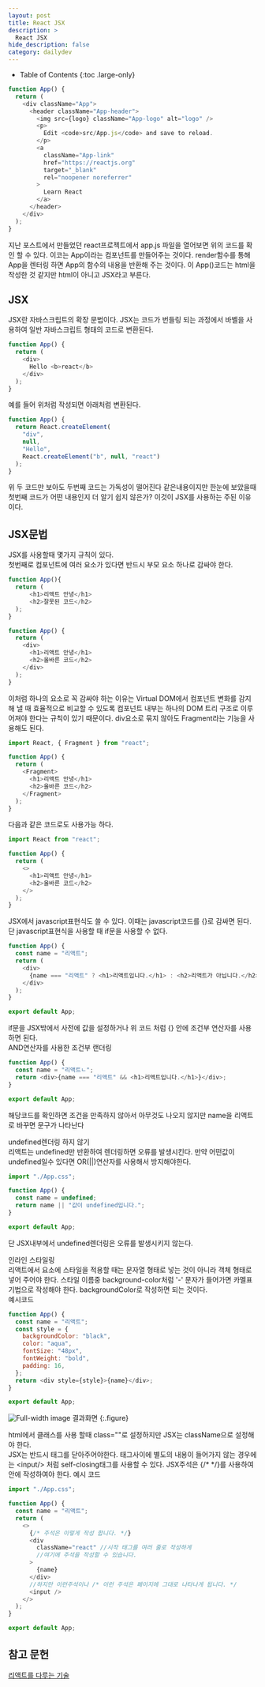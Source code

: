 ```yaml
---
layout: post
title: React JSX
description: >
  React JSX
hide_description: false
category: dailydev
---
```


- Table of Contents
{:toc .large-only}

```javascript
function App() {
  return (
    <div className="App">
      <header className="App-header">
        <img src={logo} className="App-logo" alt="logo" />
        <p>
          Edit <code>src/App.js</code> and save to reload.
        </p>
        <a
          className="App-link"
          href="https://reactjs.org"
          target="_blank"
          rel="noopener noreferrer"
        >
          Learn React
        </a>
      </header>
    </div>
  );
}
```

지난 포스트에서 만들었던 react프로젝트에서 app.js 파일을 열어보면 위의 코드를 확인 할 수 있다.
이코는 App이라는 컴포넌트를 만들어주는 것이다. render함수를 통해 App을 렌터링 하면 App의 함수의 내용을 반환해 주는 것이다. 이 App()코드는 html을 작성한 것 같지만 html이 아니고 JSX라고 부른다.

## JSX

JSX란 자바스크립트의 확장 문법이다. JSX는 코드가 번들링 되는 과정에서 바벨을 사용하여 일반 자바스크립트 형태의 코드로 변환된다.<br>

```javascript
function App() {
  return (
    <div>
      Hello <b>react</b>
    </div>
  );
}
```

예를 들어 위처럼 작성되면 아래처럼 변환된다.

```javascript
function App() {
  return React.createElement(
    "div",
    null,
    "Hello",
    React.createElement("b", null, "react")
  );
}
```

위 두 코드만 보아도 두번째 코드는 가독성이 떨어진다 같은내용이지만 한눈에 보았을때
첫번째 코드가 어떤 내용인지 더 알기 쉽지 않은가? 이것이 JSX를 사용하는 주된 이유이다.

## JSX문법

JSX를 사용할때 몇가지 규칙이 있다. <br>
첫번째로 컴포넌트에 여러 요소가 있다면 반드시 부모 요소 하나로 감싸야 한다.

```javascript
function App(){
  return (
      <h1>리액트 안녕</h1>
      <h2>잘못된 코드</h2>
  );
}
```

```javascript
function App() {
  return (
    <div>
      <h1>리액트 안녕</h1>
      <h2>올바른 코드</h2>
    </div>
  );
}
```

이처럼 하나의 요소로 꼭 감싸야 하는 이유는 Virtual DOM에서 컴포넌트 변화를 감지해 낼 때
효율적으로 비교할 수 있도록 컴포넌트 내부는 하나의 DOM 트리 구조로 이루어져야 한다는 규칙이 있기 때문이다.
div요소로 묶지 않아도 Fragment라는 기능을 사용해도 된다.

```javascript
import React, { Fragment } from "react";

function App() {
  return (
    <Fragment>
      <h1>리액트 안녕</h1>
      <h2>올바른 코드</h2>
    </Fragment>
  );
}
```

다음과 같은 코드로도 사용가능 하다.

```javascript
import React from "react";

function App() {
  return (
    <>
      <h1>리액트 안녕</h1>
      <h2>올바른 코드</h2>
    </>
  );
}
```

JSX에서 javascript표현식도 쓸 수 있다.
이때는 javascript코드를 {}로 감싸면 된다.
단 javascript표현식을 사용할 때 if문을 사용할 수 없다.

```javascript
function App() {
  const name = "리액트";
  return (
    <div>
      {name === "리액트" ? <h1>리액트입니다.</h1> : <h2>리액트가 아닙니다.</h2>}
    </div>
  );
}

export default App;
```

if문을 JSX밖에서 사전에 값을 설정하거나 위 코드 처럼 {} 안에 조건부 연산자를 사용하면 된다.
<br>AND연산자를 사용한 조건부 랜더링

```javascript
function App() {
  const name = "리액트ㄴ";
  return <div>{name === "리액트" && <h1>리액트입니다.</h1>}</div>;
}

export default App;
```

해당코드를 확인하면 조건을 만족하지 않아서 아무것도 나오지 않지만 name을 리액트로 바꾸면 문구가 나타난다<br>

undefined렌더링 하지 않기<br>
리액트는 undefined만 반환하여 렌더링하면 오류를 발생시킨다.
만약 어떤값이 undefined일수 있다면 OR(||)연산자를 사용해서 방지해야한다.

```javascript
import "./App.css";

function App() {
  const name = undefined;
  return name || "값이 undefined입니다.";
}

export default App;
```

단 JSX내부에서 undefined렌더링은 오류를 발생시키지 않는다.<br>

인라인 스타일링<br>
리액트에서 요소에 스타일을 적용할 때는 문자열 형태로 넣는 것이 아니라 객체 형태로 넣어 주어야 한다.
스타일 이름중 background-color처럼 '-' 문자가 들어가면 카멜표기법으로 작성해야 한다.
backgroundColor로 작성하면 되는 것이다.<br>
예시코드

```javascript
function App() {
  const name = "리액트";
  const style = {
    backgroundColor: "black",
    color: "aqua",
    fontSize: "48px",
    fontWeight: "bold",
    padding: 16,
  };
  return <div style={style}>{name}</div>;
}

export default App;
```

![Full-width image](/assets/img/blog/reactstyle.PNG)
결과화면
{:.figure}

html에서 클래스를 사용 할때 class=""로 설정하지만 JSX는 className으로 설정해야 한다.
<br>
JSX는 반드시 태그를 닫아주어야한다.
태그사이에 별도의 내용이 들어가지 않는 경우에는 &lt;input/&gt; 처럼 self-closing태그를 사용할 수 있다.
JSX주석은 {/\* \*/}를 사용하여 안에 작성하여야 한다.
예시 코드

```javascript
import "./App.css";

function App() {
  const name = "리액트";
  return (
    <>
      {/* 주석은 이렇게 작성 합니다. */}
      <div
        className="react" //시작 태그를 여러 줄로 작성하게
        //여기에 주석을 작성할 수 있습니다.
      >
        {name}
      </div>
      //하지만 이런주석이나 /* 이런 주석은 페이지에 그대로 나타나게 됩니다. */
      <input />
    </>
  );
}

export default App;
```

## 참고 문헌

[리액트를 다루는 기술](http://www.kyobobook.co.kr/product/detailViewKor.laf?mallGb=KOR&ejkGb=KOR&linkClass=&barcode=9791160508796)
